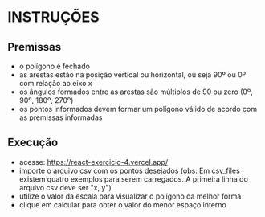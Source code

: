 # INSTRUÇÕES

## Premissas

- o polígono é fechado
- as arestas estão na posição vertical ou horizontal, ou seja 90º ou 0º com relação ao eixo x
- os ângulos formados entre as arestas são múltiplos de 90 ou zero (0º, 90º, 180º, 270º)
- os pontos informados devem formar um polígono válido de acordo com as premissas informadas

## Execução

- acesse: https://react-exercicio-4.vercel.app/
- importe o arquivo csv com os pontos desejados (obs: Em csv_files existem quatro exemplos para serem carregados. A primeira linha do arquivo csv deve ser "x, y")
- utilize o valor da escala para visualizar o polígono da melhor forma
- clique em calcular para obter o valor do menor espaço interno
